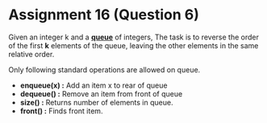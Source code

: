 # Assignment 16 (Question 6)

Given an integer k and a **[queue](https://www.geeksforgeeks.org/queue-data-structure/)** of integers, The task is to reverse the order of the first **k** elements of the queue, leaving the other elements in the same relative order.

Only following standard operations are allowed on queue.

- **enqueue(x) :** Add an item x to rear of queue
- **dequeue() :** Remove an item from front of queue
- **size() :** Returns number of elements in queue.
- **front() :** Finds front item.
